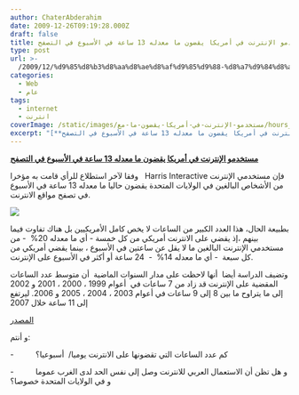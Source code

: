 ```yaml
---
author: ChaterAbderahim
date: 2009-12-26T09:19:28.000Z
draft: false
title: مستخدمو الإنترنت في أمريكا يقضون ما معدله 13 ساعة في الأسبوع في التصفح
type: post
url: >-
  /2009/12/%d9%85%d8%b3%d8%aa%d8%ae%d8%af%d9%85%d9%88-%d8%a7%d9%84%d8%a5%d9%86%d8%aa%d8%b1%d9%86%d8%aa-%d9%81%d9%8a-%d8%a3%d9%85%d8%b1%d9%8a%d9%83%d8%a7-%d9%8a%d9%82%d8%b6%d9%88%d9%86-%d9%85%d8%a7-%d9%85%d8%b9/
categories:
  - Web
  - عام
tags:
  - internet
  - انترنت
coverImage: /static/images/مستخدمو-الإنترنت-في-أمريكا-يقضون-ما-مع/hours_online.jpg
excerpt: "[**مستخدمو الإنترنت في أمريكا يقضون ما معدله 13 ساعة في الأسبوع في التصفح**](https://www.it-scoop.com/2009/12/%d9%85%d8%b3%d8%aa%d8%ae%d8%af%d9%85%d9%88-%d8%a7%d9%84%d8%a5%d9%86%d8%aa%d8%b1%d9%86%d8%aa-%d9%81%d9%8a-%d8%a3%d9%85%d8%b1%d9%8a%d9%83%d8%a7-%d9%8a%d9%82%d8%b6%d9%88%d9%86-%d9%85%d8%a7-%d9%85%d8%b9/)\n\nوفقا لآخر استطلاع للرأي قامت به مؤخرا \_\_Harris Interactive فإن مستخدمي الإنترنت من الأشخاص البالغين في الولايات المتحدة يقضون حاليا ما معدله 13 ساعة في الأسبوع في تصفح"
---
```

[**مستخدمو الإنترنت في أمريكا يقضون ما معدله 13 ساعة في الأسبوع في التصفح**](https://www.it-scoop.com/2009/12/%d9%85%d8%b3%d8%aa%d8%ae%d8%af%d9%85%d9%88-%d8%a7%d9%84%d8%a5%d9%86%d8%aa%d8%b1%d9%86%d8%aa-%d9%81%d9%8a-%d8%a3%d9%85%d8%b1%d9%8a%d9%83%d8%a7-%d9%8a%d9%82%d8%b6%d9%88%d9%86-%d9%85%d8%a7-%d9%85%d8%b9/)

وفقا لآخر استطلاع للرأي قامت به مؤخرا   Harris Interactive فإن مستخدمي الإنترنت من الأشخاص البالغين في الولايات المتحدة يقضون حاليا ما معدله 13 ساعة في الأسبوع في تصفح مواقع الانترنت.

![](/static/images/مستخدمو-الإنترنت-في-أمريكا-يقضون-ما-مع/hours_online.jpg)

بطبيعة الحال، هذا العدد الكبير من الساعات لا يخص كامل الأمريكيين بل هناك تفاوت فيما بينهم ،إذ يقضي على الانترنت أمريكي من كل خمسة - أي ما معدله 20%  - من مستخدمي الإنترنت البالغين ما لا يقل عن ساعتين في الأسبوع ، بينما يقضي أمريكي من كل سبعة  - أي ما معدله 14%  -  24 ساعة أو أكثر في الأسبوع على الإنترنت.

وتضيف الدراسة أيضا  أنها لاحظت على مدار السنوات الماضية  أن متوسط عدد الساعات المقضية على الإنترنت قد زاد من 7 ساعات في  أعوام 1999 ، 2000 ، 2001 و 2002  إلى ما يتراوح ما بين 8 إلى 9 ساعات في أعوام 2003 ، 2004 ، 2005 و 2006. ليرتفع إلى 11 ساعة خلال 2007

[المصدر](http://news.harrisinteractive.com/profiles/investor/ResLibraryView.asp?BzID=1963\&ResLibraryID=35164\&Category=1777)

و أنتم:

\-          كم عدد الساعات التي تقضونها على الانترنت يوميا/  أسبوعيا؟

\-          و هل تظن أن الاستعمال العربي للانترنت وصل إلى نفس الحد لدى الغرب عموما و في الولايات المتحدة خصوصا؟

